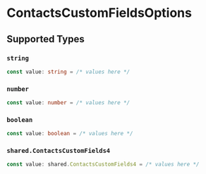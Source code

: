 # ContactsCustomFieldsOptions


## Supported Types

### `string`

```typescript
const value: string = /* values here */
```

### `number`

```typescript
const value: number = /* values here */
```

### `boolean`

```typescript
const value: boolean = /* values here */
```

### `shared.ContactsCustomFields4`

```typescript
const value: shared.ContactsCustomFields4 = /* values here */
```

